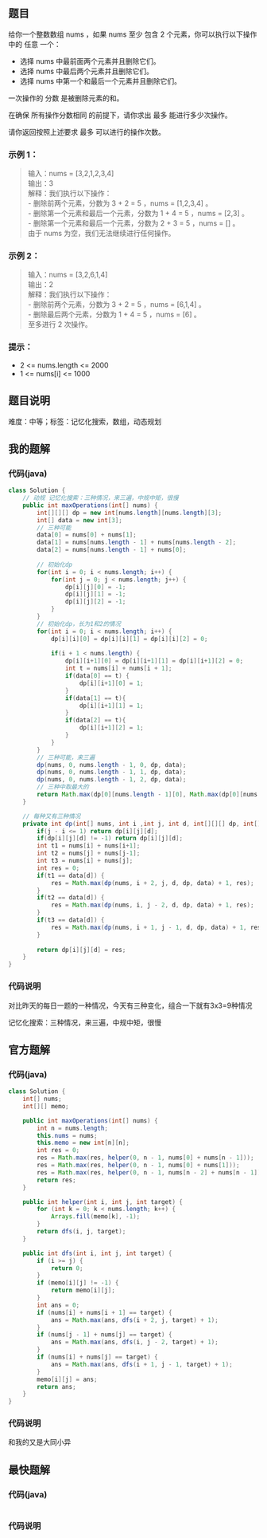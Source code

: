 ## 题目
给你一个整数数组 nums ，如果 nums 至少 包含 2 个元素，你可以执行以下操作中的 任意 一个：

- 选择 nums 中最前面两个元素并且删除它们。
- 选择 nums 中最后两个元素并且删除它们。
- 选择 nums 中第一个和最后一个元素并且删除它们。

一次操作的 分数 是被删除元素的和。

在确保 所有操作分数相同 的前提下，请你求出 最多 能进行多少次操作。

请你返回按照上述要求 最多 可以进行的操作次数。
### 示例 1：
> 输入：nums = [3,2,1,2,3,4]  
> 输出：3    
> 解释：我们执行以下操作：  
> \- 删除前两个元素，分数为 3 + 2 = 5 ，nums = [1,2,3,4] 。  
> \- 删除第一个元素和最后一个元素，分数为 1 + 4 = 5 ，nums = [2,3] 。  
> \- 删除第一个元素和最后一个元素，分数为 2 + 3 = 5 ，nums = [] 。  
>   由于 nums 为空，我们无法继续进行任何操作。  
### 示例 2：  
> 输入：nums = [3,2,6,1,4]  
> 输出：2  
> 解释：我们执行以下操作：  
> \- 删除前两个元素，分数为 3 + 2 = 5 ，nums = [6,1,4] 。  
> \- 删除最后两个元素，分数为 1 + 4 = 5 ，nums = [6] 。  
>   至多进行 2 次操作。  
### 提示：
- 2 <= nums.length <= 2000
- 1 <= nums[i] <= 1000
## 题目说明
难度：中等；标签：记忆化搜索，数组，动态规划
## 我的题解
### 代码(java)
```java
class Solution {
    // 动规 记忆化搜索：三种情况，来三遍，中规中矩，很慢
    public int maxOperations(int[] nums) {
        int[][][] dp = new int[nums.length][nums.length][3];
        int[] data = new int[3];
        // 三种可能
        data[0] = nums[0] + nums[1];
        data[1] = nums[nums.length - 1] + nums[nums.length - 2];
        data[2] = nums[nums.length - 1] + nums[0];
        
        // 初始化dp
        for(int i = 0; i < nums.length; i++) {
            for(int j = 0; j < nums.length; j++) {
                dp[i][j][0] = -1;
                dp[i][j][1] = -1;
                dp[i][j][2] = -1;
            }
        }
        // 初始化dp，长为1和2的情况
        for(int i = 0; i < nums.length; i++) {
            dp[i][i][0] = dp[i][i][1] = dp[i][i][2] = 0;
            
            if(i + 1 < nums.length) {
                dp[i][i+1][0] = dp[i][i+1][1] = dp[i][i+1][2] = 0;
                int t = nums[i] + nums[i + 1];
                if(data[0] == t) {
                    dp[i][i+1][0] = 1;
                }
                if(data[1] == t){
                    dp[i][i+1][1] = 1;
                }
                if(data[2] == t){
                    dp[i][i+1][2] = 1;
                }
            }
        }
        // 三种可能，来三遍
        dp(nums, 0, nums.length - 1, 0, dp, data);
        dp(nums, 0, nums.length - 1, 1, dp, data);
        dp(nums, 0, nums.length - 1, 2, dp, data);
        // 三种中取最大的
        return Math.max(dp[0][nums.length - 1][0], Math.max(dp[0][nums.length - 1][1], dp[0][nums.length - 1][2]));
    }

    // 每种又有三种情况
    private int dp(int[] nums, int i ,int j, int d, int[][][] dp, int[] data) {
        if(j - i <= 1) return dp[i][j][d];
        if(dp[i][j][d] != -1) return dp[i][j][d];
        int t1 = nums[i] + nums[i+1];
        int t2 = nums[j] + nums[j-1];
        int t3 = nums[i] + nums[j];
        int res = 0;
        if(t1 == data[d]) {
            res = Math.max(dp(nums, i + 2, j, d, dp, data) + 1, res);
        }
        if(t2 == data[d]) {
            res = Math.max(dp(nums, i, j - 2, d, dp, data) + 1, res);
        }
        if(t3 == data[d]) {
            res = Math.max(dp(nums, i + 1, j - 1, d, dp, data) + 1, res);
        }
    
        return dp[i][j][d] = res;
    }
}
```
### 代码说明
对比昨天的每日一题的一种情况，今天有三种变化，组合一下就有3x3=9种情况

记忆化搜索：三种情况，来三遍，中规中矩，很慢
## 官方题解
### 代码(java)
```java
class Solution {
    int[] nums;
    int[][] memo;

    public int maxOperations(int[] nums) {
        int n = nums.length;
        this.nums = nums;
        this.memo = new int[n][n];
        int res = 0;
        res = Math.max(res, helper(0, n - 1, nums[0] + nums[n - 1]));
        res = Math.max(res, helper(0, n - 1, nums[0] + nums[1]));
        res = Math.max(res, helper(0, n - 1, nums[n - 2] + nums[n - 1]));
        return res;
    }

    public int helper(int i, int j, int target) {
        for (int k = 0; k < nums.length; k++) {
            Arrays.fill(memo[k], -1);
        }
        return dfs(i, j, target);
    }

    public int dfs(int i, int j, int target) {
        if (i >= j) {
            return 0;
        }
        if (memo[i][j] != -1) {
            return memo[i][j];
        }
        int ans = 0;
        if (nums[i] + nums[i + 1] == target) {
            ans = Math.max(ans, dfs(i + 2, j, target) + 1);
        }
        if (nums[j - 1] + nums[j] == target) {
            ans = Math.max(ans, dfs(i, j - 2, target) + 1);
        }
        if (nums[i] + nums[j] == target) {
            ans = Math.max(ans, dfs(i + 1, j - 1, target) + 1);
        }
        memo[i][j] = ans;
        return ans;
    }
}
```
### 代码说明
和我的又是大同小异
## 最快题解
### 代码(java)
```java
```
### 代码说明